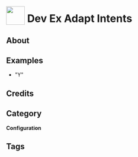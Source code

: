 # <img src="https://raw.githack.com/FortAwesome/Font-Awesome/master/svgs/solid/robot.svg" card_color="#40DBB0" width="50" height="50" style="vertical-align:bottom"/> Dev Ex Adapt Intents


## About


## Examples
* "Y"

## Credits


## Category
**Configuration**

## Tags

